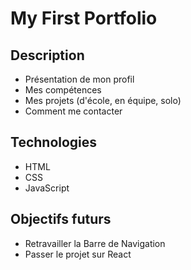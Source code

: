 # My First Portfolio

## Description

- Présentation de mon profil
- Mes compétences
- Mes projets (d'école, en équipe, solo)
- Comment me contacter

## Technologies

- HTML
- CSS
- JavaScript

## Objectifs futurs

- Retravailler la Barre de Navigation
- Passer le projet sur React
